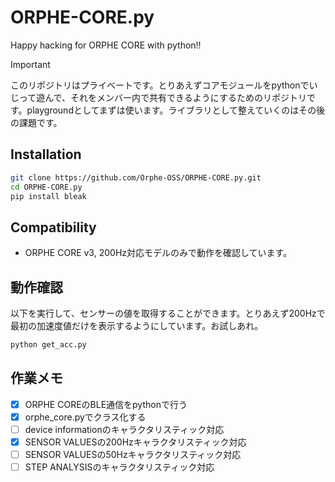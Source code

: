 # ORPHE-CORE.py
Happy hacking for ORPHE CORE with python!!


> [!IMPORTANT]
> このリポジトリはプライベートです。とりあえずコアモジュールをpythonでいじって遊んで、それをメンバー内で共有できるようにするためのリポジトリです。playgroundとしてまずは使います。ライブラリとして整えていくのはその後の課題です。

## Installation
```bash
git clone https://github.com/Orphe-OSS/ORPHE-CORE.py.git
cd ORPHE-CORE.py
pip install bleak
```
## Compatibility
 * ORPHE CORE v3, 200Hz対応モデルのみで動作を確認しています。

## 動作確認
以下を実行して、センサーの値を取得することができます。とりあえず200Hzで最初の加速度値だけを表示するようにしています。お試しあれ。
```bash
python get_acc.py
```

## 作業メモ
- [x] ORPHE COREのBLE通信をpythonで行う
- [x] orphe_core.pyでクラス化する
- [ ] device informationのキャラクタリスティック対応
- [x] SENSOR VALUESの200Hzキャラクタリスティック対応
- [ ] SENSOR VALUESの50Hzキャラクタリスティック対応
- [ ] STEP ANALYSISのキャラクタリスティック対応
